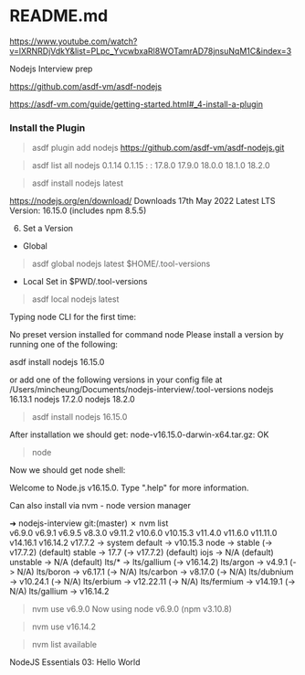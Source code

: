 # README.md

https://www.youtube.com/watch?v=lXRNRDjVdkY&list=PLpc_YvcwbxaRl8WOTamrAD78jnsuNqM1C&index=3

Nodejs Interview prep

https://github.com/asdf-vm/asdf-nodejs

https://asdf-vm.com/guide/getting-started.html#_4-install-a-plugin

### Install the Plugin

> asdf plugin add nodejs https://github.com/asdf-vm/asdf-nodejs.git


> asdf list all nodejs
0.1.14
0.1.15
:
:
17.8.0
17.9.0
18.0.0
18.1.0
18.2.0

> asdf install nodejs latest

https://nodejs.org/en/download/
Downloads
17th May 2022
Latest LTS Version: 16.15.0 (includes npm 8.5.5)


6. Set a Version
  - Global
> asdf global nodejs latest
$HOME/.tool-versions

  - Local 
Set in $PWD/.tool-versions
> asdf local nodejs latest


Typing node CLI for the first time:

No preset version installed for command node
Please install a version by running one of the following:

asdf install nodejs 16.15.0

or add one of the following versions in your config file at /Users/mincheung/Documents/nodejs-interview/.tool-versions
nodejs 16.13.1
nodejs 17.2.0
nodejs 18.2.0

> asdf install nodejs 16.15.0

After installation we should get:
node-v16.15.0-darwin-x64.tar.gz: OK

> node 

Now we should get node shell:

Welcome to Node.js v16.15.0.
Type ".help" for more information.



Can also install via nvm - node version manager

➜  nodejs-interview git:(master) ✗ nvm list   
         v6.9.0
         v6.9.1
         v6.9.5
         v8.3.0
        v9.11.2
        v10.6.0
       v10.15.3
        v11.4.0
        v11.6.0
       v11.11.0
       v14.16.1
       v16.14.2
        v17.7.2
->       system
default -> v10.15.3
node -> stable (-> v17.7.2) (default)
stable -> 17.7 (-> v17.7.2) (default)
iojs -> N/A (default)
unstable -> N/A (default)
lts/* -> lts/gallium (-> v16.14.2)
lts/argon -> v4.9.1 (-> N/A)
lts/boron -> v6.17.1 (-> N/A)
lts/carbon -> v8.17.0 (-> N/A)
lts/dubnium -> v10.24.1 (-> N/A)
lts/erbium -> v12.22.11 (-> N/A)
lts/fermium -> v14.19.1 (-> N/A)
lts/gallium -> v16.14.2


> nvm use v6.9.0
Now using node v6.9.0 (npm v3.10.8)

> nvm use v16.14.2

> nvm list available



NodeJS Essentials 03: Hello World